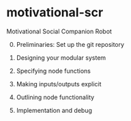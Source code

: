 # motivational-scr
Motivational Social Companion Robot

0. Preliminaries: Set up the git repository

1. Designing your modular system

2. Specifying node functions

3. Making inputs/outputs explicit

4. Outlining node functionality

5. Implementation and debug
